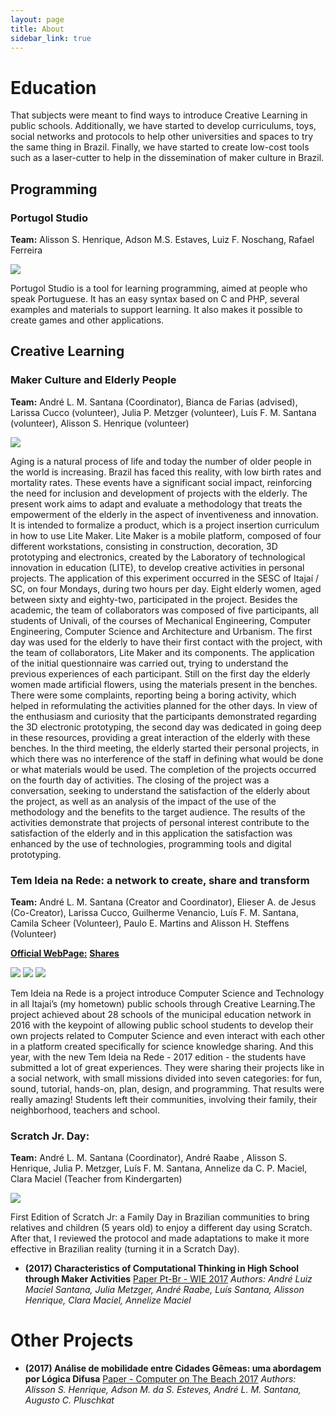 ```yaml
---
layout: page
title: About
sidebar_link: true
---
```



# Education

That subjects were meant to find ways to introduce Creative Learning in public schools. Additionally, we have started to develop curriculums, toys, social networks and protocols to help other universities and spaces to try the same thing in Brazil. Finally, we have started to create low-cost tools such as a laser-cutter to help in the dissemination of maker culture in Brazil.

## Programming

### Portugol Studio
**Team:** Alisson S. Henrique, Adson M.S. Estaves, Luiz F. Noschang, Rafael Ferreira

![](http://i.ytimg.com/vi/kMZtpKotFHI/maxresdefault.jpg)

Portugol Studio is a tool for learning programming, aimed at people who speak Portuguese. It has an easy syntax based on C and PHP, several examples and materials to support learning. It also makes it possible to create games and other applications.

## Creative Learning

### Maker Culture and Elderly People

**Team:** André L. M. Santana (Coordinator), Bianca de Farias (advised), Larissa Cucco (volunteer), Julia P. Metzger (volunteer), Luís F. M. Santana (volunteer), Alisson S. Henrique (volunteer)

![](https://i.imgur.com/OSbj7as.png)

Aging is a natural process of life and today the number of older people in the world is increasing. Brazil has faced this reality, with low birth rates and mortality rates. These events have a significant social impact, reinforcing the need for inclusion and development of projects with the elderly. The present work aims to adapt and evaluate a methodology that treats the empowerment of the elderly in the aspect of inventiveness and innovation. It is intended to formalize a product, which is a project insertion curriculum in how to use Lite Maker. Lite Maker is a mobile platform, composed of four different workstations, consisting in construction, decoration, 3D prototyping and electronics, created by the Laboratory of technological innovation in education (LITE), to develop creative activities in personal projects. The application of this experiment occurred in the SESC of Itajaí / SC, on four Mondays, during two hours per day. Eight elderly women, aged between sixty and eighty-two, participated in the project. Besides the academic, the team of collaborators was composed of five participants, all students of Univali, of the courses of Mechanical Engineering, Computer Engineering, Computer Science and Architecture and Urbanism. The first day was used for the elderly to have their first contact with the project, with the team of collaborators, Lite Maker and its components. The application of the initial questionnaire was carried out, trying to understand the previous experiences of each participant. Still on the first day the elderly women made artificial flowers, using the materials present in the benches. There were some complaints, reporting being a boring activity, which helped in reformulating the activities planned for the other days. In view of the enthusiasm and curiosity that the participants demonstrated regarding the 3D electronic prototyping, the second day was dedicated in going deep in these resources, providing a great interaction of the elderly with these benches. In the third meeting, the elderly started their personal projects, in which there was no interference of the staff in defining what would be done or what materials would be used. The completion of the projects occurred on the fourth day of activities. The closing of the project was a conversation, seeking to understand the satisfaction of the elderly about the project, as well as an analysis of the impact of the use of the methodology and the benefits to the target audience. The results of the activities demonstrate that projects of personal interest contribute to the satisfaction of the elderly and in this application the satisfaction was enhanced by the use of technologies, programming tools and digital prototyping.

### Tem Ideia na Rede: a network to create, share and transform

**Team:** André L. M. Santana (Creator and Coordinator), Elieser A. de Jesus (Co-Creator), Larissa Cucco, Guilherme Venancio, Luís F. M. Santana, Camila Scheer (Volunteer), Paulo E. Martins and Alisson H. Steffens (Volunteer)

[**Official WebPage:**](http://www.temideianarede.com.br)
[**Shares**](https://temideianarede.com.br/evento)

![](https://i.imgur.com/felPuWt.jpg)
![](https://i.imgur.com/IIBosMq.jpg)
![](https://i.imgur.com/wY6Sf50.jpg)

 Tem Ideia na Rede is a project introduce Computer Science and Technology in all Itajai’s (my hometown) public schools through Creative Learning.The project achieved about 28 schools of the municipal education network in 2016 with the keypoint of allowing public school students to develop their own projects related to Computer Science and even interact with each other in a platform created specifically for science knowledge sharing. And this year, with the new Tem Ideia na Rede - 2017 edition - the students have submitted a lot of great experiences. They were sharing their projects like in a social network, with small missions divided into seven categories: for fun, sound, tutorial, hands-on, plan, design, and programming. That results were really amazing! Students left their communities, involving their family, their neighborhood, teachers and school.

### Scratch Jr. Day:

**Team:** André L. M. Santana (Coordinator), André Raabe , Alisson S. Henrique, Julia P. Metzger, Luís F. M. Santana, Annelize da C. P. Maciel, Clara Maciel (Teacher from Kindergarten)

![](https://i.imgur.com/qjwvDwr.jpg)

First Edition of Scratch Jr: a Family Day in Brazilian communities to bring relatives and children (5 years old) to enjoy a different day using Scratch. After that, I reviewed the protocol and made adaptations to make it more effective in Brazilian reality (turning it in a Scratch Day).

* **(2017) Characteristics of Computational Thinking in High School through Maker Activities**
[Paper Pt-Br - WIE 2017](http://www.br-ie.org/pub/index.php/wie/article/view/7261/5059)
*Authors: André Luiz Maciel Santana, Julia Metzger, André Raabe, Luís Santana, Alisson Henrique, Clara Maciel, Annelize Maciel*

# Other Projects

* **(2017) Análise de mobilidade entre Cidades Gêmeas: uma abordagem por Lógica Difusa**
[Paper - Computer on The Beach 2017](https://siaiap32.univali.br/seer/index.php/acotb/article/view/10626/5964)
*Authors: Alisson S. Henrique,	Adson M. da S. Esteves,	André L. M. Santana, Augusto C. Pluschkat*